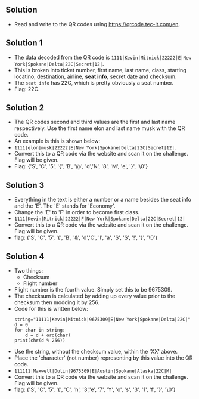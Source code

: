 ## Solution
- Read and write to the QR codes using https://qrcode.tec-it.com/en.  

## Solution 1 
- The data decoded from the QR code is ``1111|Kevin|Mitnick|22222|E|New York|Spokane|Delta|22C|Secret|12|``. 
- This is broken into ticket number, first name, last name, class, starting locatino, destination, airline, **seat info**, secret date and checksum. 
- The ``seat info`` has 22C, which is pretty obviously a seat number. 
- Flag: 22C. 

## Solution 2
- The QR codes second and third values are the first and last name respectively. Use the first name elon and last name musk with the QR code. 
- An example is this is shown below: 
- ``1111|elon|musk|22222|E|New York|Spokane|Delta|22C|Secret|12|``. 
- Convert this to a QR code via the website and scan it on the challenge. Flag will be given. 
- Flag: {'S', 'C', '5', '{', 'B', '@', 'd','N', '8', 'M', 'e', '}', '\0'}

## Solution 3 
- Everything in the text is either a number or a name besides the seat info and the 'E'. The 'E' stands for 'Economy'. 
- Change the 'E' to 'F' in order to become first class. 
- ``1111|Kevin|Mitnick|22222|F|New York|Spokane|Delta|22C|Secret|12|``
- Convert this to a QR code via the website and scan it on the challenge. Flag will be given. 
- flag: {'S', 'C', '5', '{', 'B', '&', 'd','C', 'l', 'a', 'S', 'S', '!', '}', '\0'}

## Solution 4
- Two things: 
    - Checksum
    - Flight number 
- Flight number is the fourth value. Simply set this to be 9675309. 
- The checksum is calculated by adding up every value prior to the checksum then modding it by 256. 
- Code for this is written below: 
    ```
    string="11111|Kevin|Mitnick|9675309|E|New York|Spokane|Delta|22C|"
    d = 0
    for char in string:
        d = d + ord(char)
    print(chr(d % 256))
    ```
- Use the string, without the checksum value, within the 'XX' above. 
- Place the 'character' (not number) representing by this value into the QR code. 
- ``111111|Maxwell|Dulin|9675309|E|Austin|Spokane|Alaska|22C|M|``
- Convert this to a QR code via the website and scan it on the challenge. Flag will be given. 
- flag: {'S', 'C', '5', '{', 'C', 'h', '3','e', '7', 'Y', 'o', 's', '3', '1', 'f', '}', '\0'}


